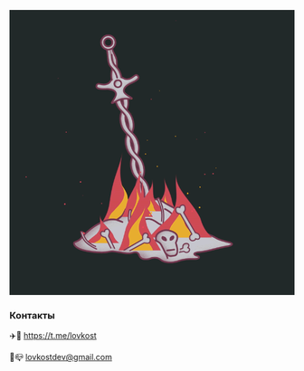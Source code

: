 ![image](https://github.com/Lovkost/Lovkost/blob/main/89F951249.gif)

### Контакты

✈️📄 https://t.me/lovkost

📧📪 lovkostdev@gmail.com
